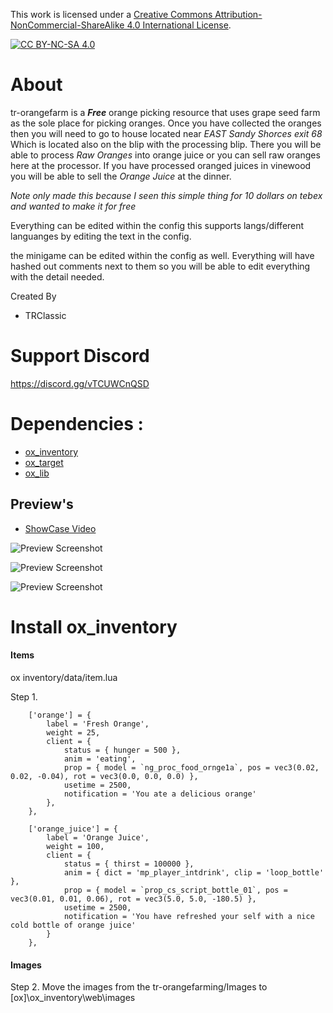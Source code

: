 This work is licensed under a [Creative Commons Attribution-NonCommercial-ShareAlike 4.0
International License][cc-by-nc-sa].

[![CC BY-NC-SA 4.0][cc-by-nc-sa-image]][cc-by-nc-sa]

[cc-by-nc-sa]: http://creativecommons.org/licenses/by-nc-sa/4.0/
[cc-by-nc-sa-image]: https://licensebuttons.net/l/by-nc-sa/4.0/88x31.png
[cc-by-nc-sa-shield]: https://img.shields.io/badge/License-CC%20BY--NC--SA%204.0-lightgrey.svg

# About
tr-orangefarm is a ***Free*** orange picking resource that uses grape seed farm as the sole place for picking oranges. Once you have collected the oranges then you will need to go to house located near *EAST Sandy Shorces exit 68* Which is located also on the blip with the processing blip. There you will be able to process *Raw Oranges*  into orange juice or you can sell raw oranges here at the processor. If you have processed oranged juices in vinewood you will be able to sell the *Orange Juice* at the dinner.

*Note only made this because I seen this simple thing for 10 dollars on tebex and wanted to make it for free*

Everything can be edited within the config this supports langs/different languanges by editing the text in the config.

the minigame can be edited within the config as well. Everything will have hashed out comments next to them so you will be able to edit everything with the detail needed.

Created By
- TRClassic

# Support Discord
https://discord.gg/vTCUWCnQSD

# Dependencies :

- [ox_inventory](https://github.com/overextended/ox_inventory)
- [ox_target](https://github.com/overextended/ox_target)
- [ox_lib](https://github.com/overextended/ox_lib)


## Preview's
- [ShowCase Video](https://youtu.be/KFj_WiAhp0s)

![Preview Screenshot](https://i.imgur.com/NOHlypk.jpeg)

![Preview Screenshot](https://i.imgur.com/rZJbpVo.jpeg)

![Preview Screenshot](https://i.imgur.com/6kPzfKv.jpeg)


# Install ox_inventory
#### Items

ox inventory/data/item.lua

Step 1.
```
	['orange'] = {
		label = 'Fresh Orange',
		weight = 25,
		client = {
			status = { hunger = 500 },
			anim = 'eating',
			prop = { model = `ng_proc_food_ornge1a`, pos = vec3(0.02, 0.02, -0.04), rot = vec3(0.0, 0.0, 0.0) },
			usetime = 2500,
			notification = 'You ate a delicious orange'
		},
	},

	['orange_juice'] = {
		label = 'Orange Juice',
		weight = 100,
		client = {
			status = { thirst = 100000 },
			anim = { dict = 'mp_player_intdrink', clip = 'loop_bottle' },
			prop = { model = `prop_cs_script_bottle_01`, pos = vec3(0.01, 0.01, 0.06), rot = vec3(5.0, 5.0, -180.5) },
			usetime = 2500,
			notification = 'You have refreshed your self with a nice cold bottle of orange juice'
		}
	},

```

#### Images

Step 2. Move the images from the tr-orangefarming/Images to \[ox]\ox_inventory\web\images
